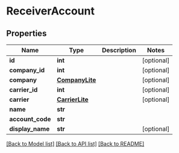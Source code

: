 # ReceiverAccount

## Properties
Name | Type | Description | Notes
------------ | ------------- | ------------- | -------------
**id** | **int** |  | [optional] 
**company_id** | **int** |  | [optional] 
**company** | [**CompanyLite**](CompanyLite.md) |  | [optional] 
**carrier_id** | **int** |  | [optional] 
**carrier** | [**CarrierLite**](CarrierLite.md) |  | [optional] 
**name** | **str** |  | 
**account_code** | **str** |  | 
**display_name** | **str** |  | [optional] 

[[Back to Model list]](../README.md#documentation-for-models) [[Back to API list]](../README.md#documentation-for-api-endpoints) [[Back to README]](../README.md)

